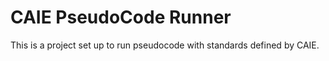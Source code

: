 # CAIE PseudoCode Runner

This is a project set up to run pseudocode with standards defined by CAIE.